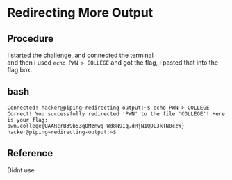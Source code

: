 # Redirecting More Output

## Procedure
I started the challenge, and connected the terminal<br>
and then i used `echo PWN > COLLEGE`  and got 
the flag, i pasted that into the flag box.

## bash
`Connected!
hacker@piping~redirecting-output:~$ echo PWN > COLLEGE
Correct! You successfully redirected 'PWN' to the file 'COLLEGE'! Here is your
flag:
pwn.college{UAARcrB39b53qOMznwg_Wd8N91q.dRjN1QDL3kTN0czW}
hacker@piping~redirecting-output:~$`

## Reference
Didnt use
